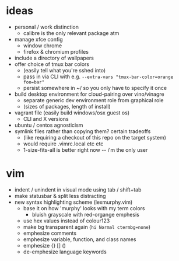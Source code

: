 # ideas

- personal / work distinction
  - calibre is the only relevant package atm
- manage xfce config
  - window chrome
  - firefox & chromium profiles
- include a directory of wallpapers
- offer choice of tmux bar colors 
  - (easily tell what you're sshed into)
   - pass in via CLI with e.g. `--extra-vars "tmux-bar-color=orange foo=bar"`
   - persist somewhere in ~/ so you only have to specify it once
- build desktop environment for cloud-pairing over vino/vinagre
  - separate generic dev environment role from graphical role
  - (sizes of packages, length of install)
- vagrant file (easily build windows/osx guest os)
  - CLI and X versions
- ubuntu / centos agnosticism
- symlink files rather than copying them? certain tradeoffs
  - (like requiring a checkout of this repo on the target system)
  - would require .vimrc.local etc etc
  - 1-size-fits-all is better right now -- i'm the only user

# vim

- indent / unindent in visual mode using tab / shift+tab
- make statusbar & split less distracting
- new syntax highlighting scheme (lexmurphy.vim)
    - base it on how 'murphy' looks with my term colors
      - bluish grayscale with red-organge emphesis
    - use hex values instead of colour123
    - make bg transparent again (`hi Normal ctermbg=none`)
    - emphesize comments
    - emphesize variable, function, and class names
    - emphesize {} [] ()
    - de-emphesize language keywords
